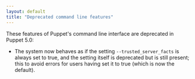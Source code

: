 ```yaml
---
layout: default
title: "Deprecated command line features"
---
```



These features of Puppet's command line interface are deprecated in Puppet 5.0:

* The system now behaves as if the setting `--trusted_server_facts` is always set to true, and the setting itself is deprecated but is still present; this to avoid errors for users having set it to true (which is now the default).